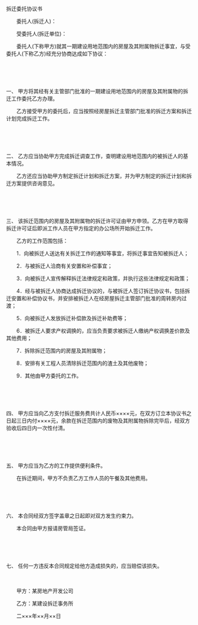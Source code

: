



拆迁委托协议书



 

　　委托人(拆迁人)：

　　受委托人(拆迁单位)：

　　委托人(下称甲方)就其一期建设用地范围内的房屋及其附属物拆迁事宜，与受委托人(下称乙方)经充分协商达成如下协议：

　　

　　

一、
甲方将其经有关主管部门批准的一期建设用地范围内的房屋及其附属物的拆迁工作委托乙方办理。

　　乙方接受甲方的委托后，应当按照经房屋拆迁主管部门批准的拆迁方案和拆迁计划完成拆迁工作。

　　

　　

二、
乙方应当协助甲方完成拆迁调查工作，查明建设用地范围内的被拆迁人的基本情况。

　　乙方还应当协助甲方制定拆迁计划和拆迁方案，并为甲方制定的拆迁计划和拆迁方案提供咨询意见。

　　

　　

三、
该拆迁范围内的房屋及其附属物的拆迁许可证由甲方申领。乙方在甲方取得拆迁许可证后即派工作人员在甲方指定的办公场所开始拆迁工作。

　　乙方的工作范围包括：

　　1．向被拆迁人送达有关拆迁工作的通知等事宜，将拆迁事宜告知被拆迁人；

　　2．与被拆迁人洽商有关安置和补偿事宜；

　　3．向被拆迁人宣传解释拆迁法律规定和政策，并执行这些法律规定和政策；

　　4．经与被拆迁人协商达成拆迁协议的，与被拆迁人签订拆迁协议书，包括拆迁安置和补偿协议书，并安排被拆迁人在经房屋拆迁主管部门批准的周转房内过渡；

　　5．向被拆迁人发放拆迁补偿款及拆迁补助费等；

　　6．被拆迁人要求产权调换的，应当负责要求被拆迁人缴纳产权调换差价款及其他费用；

　　7．拆除拆迁范围内的房屋及其附属物；

　　8．安排有关工程人员清除拆迁范围内的渣土及其他废物；

　　9．其他由甲方委托的工作。

　　

　　

四、
甲方应当向乙方支付拆迁服务费共计人民币××××元，在双方订立本协议书之日起三日内付××××元，余款在拆迁范围内的废物及其附属物拆除完毕后，经双方验收后四日内一次性付清。

　　

　　

五、
甲方应当为乙方的工作提供便利条件。

　　在拆迁期间，甲方不负责乙方工作人员的午餐及其他费用。

　　

　　

六、
本合同经双方签字盖章之日起即对双方发生约束力。

　　本合同由甲方报请房管局签证。

　　

　　

七、
任何一方违反本合同规定给他方造成损失的，应当赔偿该损失。

　　

　　甲方：某房地产开发公司　　　　　　　 

　　乙方：某建设拆迁事务所　　　　　　　　　　　　　　　　　　　　　 　

　　二×××年××月××日